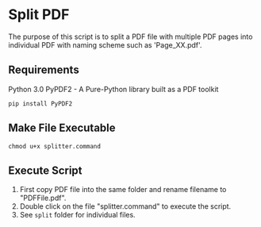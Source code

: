 # Split PDF

The purpose of this script is to split a PDF file with multiple PDF pages into individual PDF with naming scheme such as 'Page_XX.pdf'.


## Requirements

Python 3.0
PyPDF2 - A Pure-Python library built as a PDF toolkit

```
pip install PyPDF2
```

## Make File Executable

```
chmod u+x splitter.command

```

## Execute Script

1. First copy PDF file into the same folder and rename filename to "PDFFile.pdf".
2. Double click on the file "splitter.command" to execute the script.
3. See `split` folder for individual files.